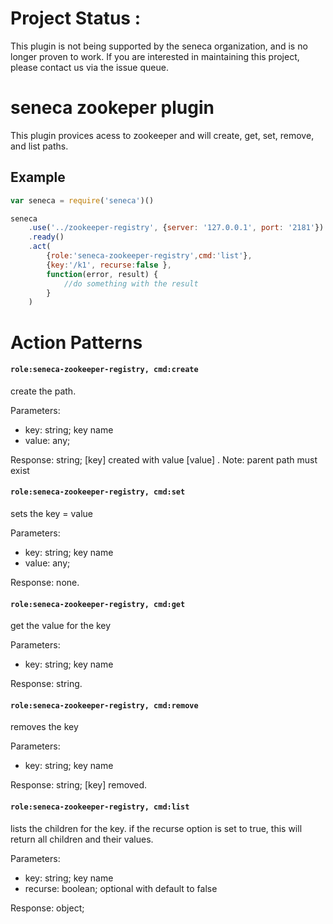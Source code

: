 # Project Status :
This plugin is not being supported by the seneca organization,  and is no longer proven to work.
If you are interested in maintaining this project, please contact us via the issue queue.
# seneca zookeper plugin

This plugin provices acess to zookeeper and will create, get, set, remove, and list paths.


## Example

```js
var seneca = require('seneca')()

seneca
  	.use('../zookeeper-registry', {server: '127.0.0.1', port: '2181'})
  	.ready()
  	.act(
		{role:'seneca-zookeeper-registry',cmd:'list'}, 
		{key:'/k1', recurse:false }, 
		function(error, result) {
			//do something with the result
		}
	)
```


# Action Patterns

#### `role:seneca-zookeeper-registry, cmd:create`

create the path.  

Parameters:

   * key:   string; key name
   * value: any; 

Response: string; [key] created with value [value] .
Note: parent path must exist


#### `role:seneca-zookeeper-registry, cmd:set`

sets the key = value

Parameters:

* key:   string; key name
* value: any; 

Response: none.

#### `role:seneca-zookeeper-registry, cmd:get`

get the value for the key 

Parameters:

* key:   string; key name

Response: string.

#### `role:seneca-zookeeper-registry, cmd:remove`

removes the key

Parameters:

* key:   string; key name

Response: string; [key] removed.

#### `role:seneca-zookeeper-registry, cmd:list`

lists the children for the key.  if the recurse option is set to true, this will return all children and their values.

Parameters:

* key:   string; key name
* recurse: boolean; optional with default to false

Response: object; 
